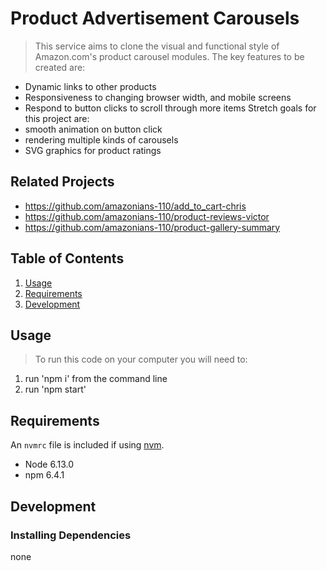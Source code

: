 # Product Advertisement Carousels

> This service aims to clone the visual and functional style of Amazon.com's 
  product carousel modules. The key features to be created are:
  * Dynamic links to other products
  * Responsiveness to changing browser width, and mobile screens
  * Respond to button clicks to scroll through more items
  Stretch goals for this project are:
  * smooth animation on button click
  * rendering multiple kinds of carousels
  * SVG graphics for product ratings

## Related Projects

  - https://github.com/amazonians-110/add_to_cart-chris
  - https://github.com/amazonians-110/product-reviews-victor
  - https://github.com/amazonians-110/product-gallery-summary

## Table of Contents

1. [Usage](#Usage)
2. [Requirements](#requirements)
3. [Development](#development)

## Usage

> To run this code on your computer you will need to:
  1) run 'npm i' from the command line
  2) run 'npm start'
  
## Requirements

An `nvmrc` file is included if using [nvm](https://github.com/creationix/nvm).

- Node 6.13.0
- npm 6.4.1

## Development

### Installing Dependencies

none
